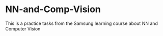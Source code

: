# NN-and-Comp-Vision
This is a practice tasks from the Samsung learning course about NN and Computer Vision
